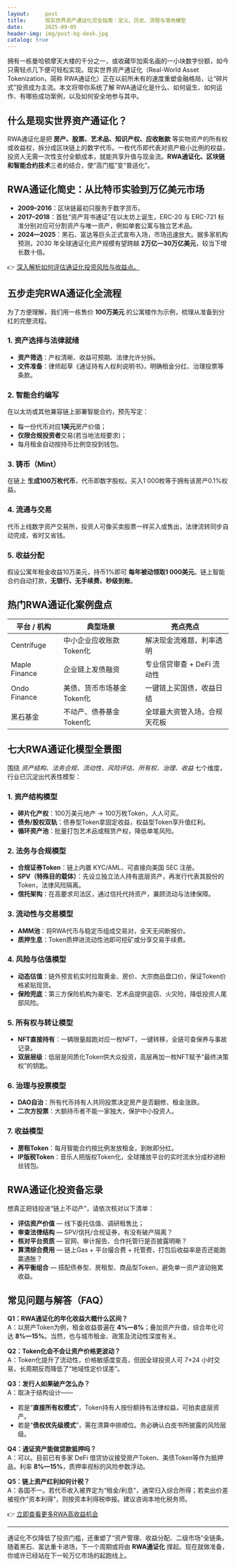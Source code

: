 ```yaml
---
layout:     post
title:      现实世界资产通证化完全指南：定义、历史、流程与落地模型
date:       2025-09-05
header-img: img/post-bg-desk.jpg
catalog: true
---
```


拥有一栋曼哈顿摩天大楼的千分之一，或收藏毕加索名画的一小块数字份额，如今只需轻点几下便可轻松实现。现实世界资产通证化（Real-World Asset Tokenization，简称 RWA通证化）正在以前所未有的速度重塑金融格局，让“碎片式”投资成为主流。本文将带你系统了解 RWA通证化是什么、如何诞生、如何运作、有哪些成功案例，以及如何安全地参与其中。

## 什么是现实世界资产通证化？

RWA通证化是把 **房产、股票、艺术品、知识产权、应收账款** 等实物资产的所有权或收益权，拆分成区块链上的数字代币。一枚代币即代表对资产极小比例的权益，投资人无需一次性支付全额成本，就能共享升值与现金流。**RWA通证化、区块链和智能合约技术**三者的结合，使“高门槛”变“普适化”。

## RWA通证化简史：从比特币实验到万亿美元市场

- **2009–2016**：区块链最初只服务于数字货币。  
- **2017–2018**：首批“资产背书通证”在以太坊上诞生，ERC-20 与 ERC-721 标准分别对应可分割资产与唯一资产，例如单套公寓与独立艺术品。  
- **2024—2025**：黑石、富达等巨头正式宣布入场，市场迅速放大。据多家机构预测，2030 年全球通证化资产规模有望跨越 **2万亿—30万亿美元**，较当下增长数十倍。

👉 [深入解析如何评估通证化投资风险与收益点。](https://okxdog.com/)

## 五步走完RWA通证化全流程

为了方便理解，我们用一栋售价 **100万美元** 的公寓楼作为示例，梳理从准备到分红的完整流程。

### 1. 资产选择与法律就绪

- **资产筛选**：产权清晰、收益可预期、法律允许分拆。  
- **文件准备**：律师起草《通证持有人权利说明书》，明确租金分红、治理投票等条款。

### 2. 智能合约编写

在以太坊或其他兼容链上部署智能合约，预先写定：

- 每一份代币对应**1美元**房产价值；
- **仅限合规投资者**交易(若当地法规要求)；
- 每月租金自动按持币比例空投到钱包。

### 3. 铸币（Mint）

在链上 **生成100万枚代币**，代币即数字股权。买入1 000枚等于拥有该房产0.1%权益。

### 4. 流通与交易

代币上线数字资产交易所，投资人可像买卖股票一样买入或售出，法律流转同步自动完成，省时又省钱。

### 5. 收益分配

假设公寓年租金收益10万美元，持币1%即可 **每年被动领取1 000美元**。链上智能合约自动打款，**无银行、无手续费、秒级到账**。

## 热门RWA通证化案例盘点

| 平台 / 机构 | 典型场景 | 亮点亮点 |
| --- | --- | --- |
| Centrifuge | 中小企业应收账款Token化 | 解决现金流难题，利率透明 |
| Maple Finance | 企业链上发债融资 | 专业信贷审查 + DeFi 流动性 |
| Ondo Finance | 美债、货币市场基金Token化 | 一键链上买国债，收益日结 |
| 黑石基金 | 不动产、债券基金Token化 | 全球最大资管入场，合规天花板 |

## 七大RWA通证化模型全景图

围绕 *资产结构、法务合规、流动性、风险评估、所有权、治理、收益* 七个维度，行业已沉淀出代表性模型：

### 1. 资产结构模型
- **碎片化产权**：100万美元地产 → 100万枚Token，人人可买。  
- **债务/股权双轨**：债券型Token拿固定收益，权益型Token享升值红利。  
- **循环资产池**：批量打包艺术品或租赁产权，降低单笔风险。

### 2. 法务与合规模型
- **合规证券Token**：链上内置 KYC/AML、可直接向美国 SEC 注册。  
- **SPV（特殊目的载体）**：先设立独立法人持有底层资产，再发行代表其股份的Token，法律风险隔离。  
- **信托架构**：在高要求司法区，通过信托代持资产，兼顾流动与法律保障。

### 3. 流动性与交易模型
- **AMM池**：将RWA代币与稳定币组成交易对，全天无间断报价。  
- **质押生息**：Token质押进流动性池即可挖矿或分享交易手续费。

### 4. 风险与估值模型
- **动态估值**：链外预言机实时拉取黄金、房价、大宗商品盘口价，保证Token价格紧贴现货。  
- **保险兜底**：第三方保险机构为豪宅、艺术品提供盗窃、火灾险，降低投资人尾部风险。

### 5. 所有权与转让模型
- **NFT直接持有**：一辆限量超跑对应一枚NFT，一键转移，全链可查保养与事故记录。  
- **双层层级**：低层是同质化Token供大众投资，高层再加一枚NFT赋予“最终决策权”的钥匙。

### 6. 治理与投票模型
- **DAO自治**：所有代币持有人共同投票决定房产是否翻修、租金涨跌。  
- **二次方投票**：大额持币者不能一家独大，保护中小投资人。

### 7. 收益模型
- **房租Token**：每月智能合约按比例发放租金，到帐即分红。  
- **IP版税Token**：音乐人把版权Token化，全球播放平台的实时流水分成秒进粉丝钱包。

## RWA通证化投资备忘录

想真正把钱投进“链上不动产”，请依次核对以下清单：

- **评估资产价值** — 线下委托估值、调研租售比；
- **审查法律结构** — SPV/信托/合规证券，有没有破产隔离？
- **核对平台资质** — 官网、审计报告、合作托管行是否披露明晰？
- **算清综合费用** — 链上Gas + 平台撮合费 + 托管费，打包后收益率是否还能跑赢通胀？
- **再平衡组合** — 搭配债券型、房租型、商品型Token，避免单一资产波动拖累收益。

## 常见问题与解答（FAQ）

**Q1：RWA通证化的年化收益大概什么区间？**  
A：以房产Token为例，租金收益普遍在 **4%—8%**；叠加资产升值，综合年化可达 **8%—15%**。当然，也与城市租金、政策及流动性深度有关。

**Q2：Token化会不会让资产价格更波动？**  
A：Token化提升了流动性，价格敏感度变高，但因全球投资人可 7×24 小时交易，长周期反而降低了“地域性定价误差”。

**Q3：发行人如果破产怎么办？**  
A：取决于结构设计——  
- 若是“**直接所有权模式**”，Token持有人按份额持有法律权益，可拍卖底层资产。  
- 若是“**债权优先级模式**”，需在清算中排顺位。务必确认白皮书所披露的风险层级。

**Q4：通证资产能做贷款抵押吗？**  
A：可以。目前已有多家 DeFi 借贷协议接受房产Token、美债Token等作为抵押品，利率 **8%—15%**，质押率视标的风险参数浮动。

**Q5：链上资产红利如何计税？**  
A：各国不一。若代币收入被界定为“租金/利息”，通常归入综合所得；若卖出价差被视作“资本利得”，则按资本利得税申报。建议咨询本地化税务师。

👉 [立即查看更多RWA高收益机会](https://okxdog.com/)

---

通证化不仅降低了投资门槛，还重塑了“资产管理、收益分配、二级市场”全链条。随着黑石、富达重卡进场，下一个周期或将由 **RWA通证化** 撑起。现在就做准备，你或许已经站在下一轮万亿市场的起跑线上。
